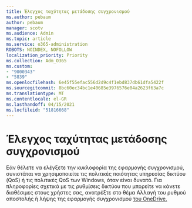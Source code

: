 ```yaml
---
title: Έλεγχος ταχύτητας μετάδοσης συγχρονισμού
ms.author: pebaum
author: pebaum
manager: scotv
ms.audience: Admin
ms.topic: article
ms.service: o365-administration
ROBOTS: NOINDEX, NOFOLLOW
localization_priority: Priority
ms.collection: Adm_O365
ms.custom:
- "9000343"
- "5839"
ms.openlocfilehash: 6e45f55efac556d2d9c4f1ebd837db61dfa5422f
ms.sourcegitcommit: 8bc60ec34bc1e40685e3976576e04a2623f63a7c
ms.translationtype: MT
ms.contentlocale: el-GR
ms.lasthandoff: 04/15/2021
ms.locfileid: "51816668"
---
```

# <a name="control-sync-throughput"></a>Έλεγχος ταχύτητας μετάδοσης συγχρονισμού

Εάν θέλετε να ελέγξετε την κυκλοφορία της εφαρμογής συγχρονισμού, συνιστάται να χρησιμοποιείτε τις πολιτικές ποιότητας υπηρεσίας δικτύου (QoS) ή τις πολιτικές QoS των Windows, όταν είναι δυνατό. Για πληροφορίες σχετικά με τις ρυθμίσεις δικτύου που μπορείτε να κάνετε διαθέσιμες στους χρήστες σας, ανατρέξτε στο θέμα Αλλαγή του ρυθμού αποστολής ή λήψης της εφαρμογής συγχρονισμού [του OneDrive.](https://support.office.com/article/71cc69da-2371-4981-8cc8-b4558bdda56e)